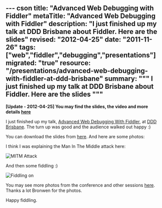--- cson
title: "Advanced Web Debugging with Fiddler"
metaTitle: "Advanced Web Debugging with Fiddler"
description: "I just finished up my talk at DDD Brisbane about Fiddler. Here are the slides"
revised: "2012-04-25"
date: "2011-11-26"
tags: ["web","fiddler","debugging","presentations"]
migrated: "true"
resource: "/presentations/advanced-web-debugging-with-fiddler-at-ddd-brisbane"
summary: """
I just finished up my talk at DDD Brisbane about Fiddler. Here are the slides
"""
---
**[Update - 2012-04-25] You may find the slides, the video and more details [here][1]**

I just finished up my talk, [Advanced Web Debugging With Fiddler][2], at [DDD Brisbane][3]. The turn up was good and the audience walked out happy :) 

You can download the slides from [here][4]. And here are some photos:

I think I was explaining the Man In The Middle attack here:

![MITM Attack][5]

And then some fiddling :)

![Fiddling on][6]

You may see more photos from the conference and other sessions [here][7]. Thanks a lot Bronwen for the photos. 

Happy fiddling.


  [1]: http://mehdi-khalili.com/advanced-web-debugging-with-fiddler
  [2]: http://www.dddbrisbane.com/agenda#WEB201
  [3]: http://www.dddbrisbane.com
  [4]: http://www.mehdi-khalili.com/get/presentations/Fiddler%20Web%20Debugger.pptx
  [5]: http://www.mehdi-khalili.com/get/presentations/ddd-brisbane/Fiddler-1.jpg
  [6]: http://www.mehdi-khalili.com/get/presentations/ddd-brisbane/Fiddler-2.jpg
  [7]: http://bronwenz.smugmug.com/Events/DDD-Brisbane-2011/20281834_DXrjT4#1603448525_wFJppcJ